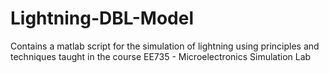 # Lightning-DBL-Model
Contains a matlab script for the simulation of lightning using principles and techniques taught in the course EE735 - Microelectronics Simulation Lab
